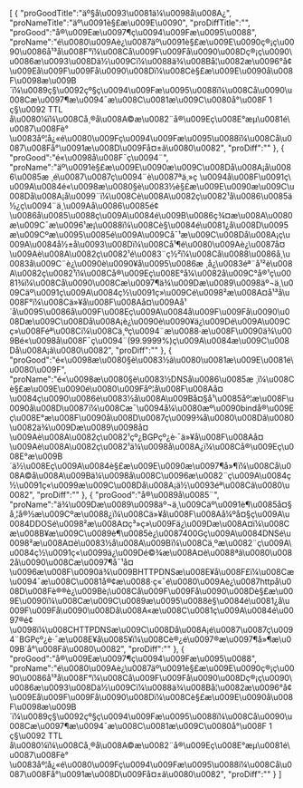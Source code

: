 [
	{
		"proGoodTitle":"äº§å\u0093\u0081ä¼\u0098å\u008A¿",
		"proNameTitle":"äº\u0091è§£æ\u009E\u0090",
		"proDiffTitle":"",
		"proGood":"å®\u009Eæ\u0097¶ç\u0094\u009Fæ\u0095\u0088",
		"proName":"é\u0080\u009Aè¿\u0087äº\u0091è§£æ\u009E\u0090ç®¡ç\u0090\u0086å¹³å\u008F°ï¼\u008Cå\u009F\u009Få\u0090\u008Dç®¡ç\u0090\u0086æ\u0093\u008Dä½\u009Cï¼\u0088ä¾\u008Bå¦\u0082æ\u0096°å¢\u009Eå\u009F\u009Få\u0090\u008Dï¼\u008Cè§£æ\u009E\u0090å\u008F\u0098æ\u009B´ï¼\u0089ç§\u0092çº§ç\u0094\u009Fæ\u0095\u0088ï¼\u008Cå\u0090\u008Cæ\u0097¶æ\u0094¯æ\u008C\u0081æ\u009C\u0080å°\u008F 1 ç§\u0092 TTL å\u0080¼ï¼\u008Cå¸®å\u008A©æ\u0082¨å®\u009Eç\u008E°æµ\u0081é\u0087\u008Fè°\u0083åº¦å¿«é\u0080\u009Fç\u0094\u009Fæ\u0095\u0088ï¼\u008Cå\u0087\u008Få°\u0091æ\u008D\u009Få¤±ã\u0080\u0082",
		"proDiff":""
	},
	{
		"proGood":"é«\u0098å\u008F¯ç\u0094¨",
		"proName":"äº\u0091è§£æ\u009E\u0090æ\u009C\u008Då\u008A¡å\u0086\u0085æ ¸é\u0087\u0087ç\u0094¨è\u0087ªä¸»ç \u0094å\u008F\u0091ç\u009A\u0084é«\u0098æ\u0080§è\u0083½è§£æ\u009E\u0090æ\u009C\u008Då\u008A¡å\u0099¨ï¼\u008Cè\u008A\u0082ç\u0082¹å\u0086\u0085ä½¿ç\u0094¨ä¸\u009Aå\u0086\u0085é¢\u0086å\u0085\u0088ç\u009A\u0084é\u009B\u0086ç¾¤æ\u008A\u0080æ\u009C¯æ\u0096¹æ¡\u0088ï¼\u008Cè§\u0084é\u0081¿å\u008D\u0095æ\u009Cºæ\u0095\u0085é\u009A\u009Cå¯¹æ\u009C\u008Då\u008A¡ç\u009A\u0084å½±å\u0093\u008Dï¼\u008Cå¹¶é\u0080\u009Aè¿\u0087å¤\u009Aè\u008A\u0082ç\u0082¹é\u0083¨ç½²ï¼\u008Cå\u0088\u0086å¸\u0083å\u009C¨è¿\u0090è\u0090¥å\u0095\u0086æ ¸å¿\u0083éª¨å¹²è\u008A\u0082ç\u0082¹ï¼\u008Cå®\u009Eç\u008E°å¼\u0082å\u009C°å®¹ç\u0081¾ï¼\u008Cå\u0090\u008Cæ\u0097¶ä¾\u009Dæ\u0089\u0098äº¬ä¸\u009Cäº\u0091ç\u009A\u0084ç½\u0091ç»\u009Cé\u0098²æ\u008A¤å¹³å\u008F°ï¼\u008Cä»¥å\u008F\u008Aå¤\u009Aå¹´å\u0095\u0086å\u009F\u008Eç\u009A\u0084å\u009F\u009Få\u0090\u008Dæ\u009C\u008Då\u008A¡è¿\u0090è\u0090¥ä¿\u009Dé\u009A\u009Cç»\u008Féª\u008Cï¼\u008Cä¸ºç\u0094¨æ\u0088·æ\u008F\u0090ä¾\u009Bé«\u0098å\u008F¯ç\u0094¨(99.9999%)ç\u009A\u0084æ\u009C\u008Då\u008A¡ã\u0080\u0082",
		"proDiff":""
	},
	{
		"proGood":"é«\u0098æ\u0080§è\u0083½ã\u0080\u0081æ\u009E\u0081é\u0080\u009F",
		"proName":"é«\u0098æ\u0080§è\u0083½DNSå\u0086\u0085æ ¸ï¼\u008Cè§£æ\u009E\u0090é\u0080\u009Fåº¦å\u008F\u008Aå¤\u0084ç\u0090\u0086è\u0083½å\u008A\u009Bå¤§å¹\u0085åº¦æ\u008F\u0090å\u008D\u0087ï¼\u008Cæ¯\u0094å¼\u0080æº\u0090bindå®\u009Eç\u008E°æ\u008F\u0090å\u008D\u0087ç\u0099¾å\u0080\u008Dã\u0080\u0082ä¾\u009Dæ\u0089\u0098å¤\u009Aè\u008A\u0082ç\u0082¹çº¿BGPçº¿è·¯ä»¥å\u008F\u008Aå¤\u009Aè\u008A\u0082ç\u0082¹ä¼\u0098å\u008A¿ï¼\u008Cå®\u009Eç\u008E°æ\u009B´ä½\u008Eç\u009A\u0084è§£æ\u009E\u0090æ\u0097¶å»¶ï¼\u008Cå\u008A©å\u008A\u009Bä¼\u0098å\u008C\u0096æ\u0082¨ç\u009A\u0084ç½\u0091ç«\u0099æ\u009C\u008Då\u008A¡ä½\u0093éª\u008Cã\u0080\u0082",
		"proDiff":""
	},
	{
		"proGood":"å®\u0089å\u0085¨",
		"proName":"ä¾\u009Dæ\u0089\u0098äº¬ä¸\u009Cäº\u0091è¶\u0085å¤§å¸¦å®½æ\u009Cºæ\u0088¿ï¼\u008Cä»¥å\u008F\u008Aå¼ºå¤§ç\u009A\u0084DDOSé\u0098²æ\u008A¤ç³»ç»\u009Fä¿\u009Dæ\u008A¤ï¼\u008Cæ\u008B¥æ\u009C\u0089è¶\u0085è¿\u0087400Gç\u009A\u0084DNSé\u0098²æ\u008A¤è\u0083½å\u008A\u009Bï¼\u008Cä¸ºæ\u0082¨ç\u009A\u0084ç½\u0091ç«\u0099ä¿\u009Dé©¾æ\u008A¤è\u0088ªã\u0080\u0082å\u0090\u008Cæ\u0097¶å¯¹å¤\u0096æ\u008F\u0090ä¾\u009BHTTPDNSæ\u008E¥å\u008F£ï¼\u008Cæ\u0094¯æ\u008C\u0081å®¢æ\u0088·ç«¯é\u0080\u009Aè¿\u0087httpå\u008D\u008Fè®®è¿\u009Bè¡\u008Cå\u009F\u009Få\u0090\u008Dè§£æ\u009E\u0090ï¼\u008Cæ\u009C\u0089æ\u0095\u0088è§\u0084é\u0081¿å\u009F\u009Få\u0090\u008Då\u008A«æ\u008C\u0081ç\u009A\u0084é\u0097®é¢\u0098ï¼\u008CHTTPDNSæ\u009C\u008Då\u008A¡é\u0087\u0087ç\u0094¨BGPçº¿è·¯æ\u008E¥å\u0085¥ï¼\u008Cè®¿é\u0097®æ\u0097¶å»¶æ\u009B´å°\u008Fã\u0080\u0082",
		"proDiff":""
	},
	{
		"proGood":"å®\u009Eæ\u0097¶ç\u0094\u009Fæ\u0095\u0088",
		"proName":"é\u0080\u009Aè¿\u0087äº\u0091è§£æ\u009E\u0090ç®¡ç\u0090\u0086å¹³å\u008F°ï¼\u008Cå\u009F\u009Få\u0090\u008Dç®¡ç\u0090\u0086æ\u0093\u008Dä½\u009Cï¼\u0088ä¾\u008Bå¦\u0082æ\u0096°å¢\u009Eå\u009F\u009Få\u0090\u008Dï¼\u008Cè§£æ\u009E\u0090å\u008F\u0098æ\u009B´ï¼\u0089ç§\u0092çº§ç\u0094\u009Fæ\u0095\u0088ï¼\u008Cå\u0090\u008Cæ\u0097¶æ\u0094¯æ\u008C\u0081æ\u009C\u0080å°\u008F 1 ç§\u0092 TTL å\u0080¼ï¼\u008Cå¸®å\u008A©æ\u0082¨å®\u009Eç\u008E°æµ\u0081é\u0087\u008Fè°\u0083åº¦å¿«é\u0080\u009Fç\u0094\u009Fæ\u0095\u0088ï¼\u008Cå\u0087\u008Få°\u0091æ\u008D\u009Få¤±ã\u0080\u0082",
		"proDiff":""
	}
]